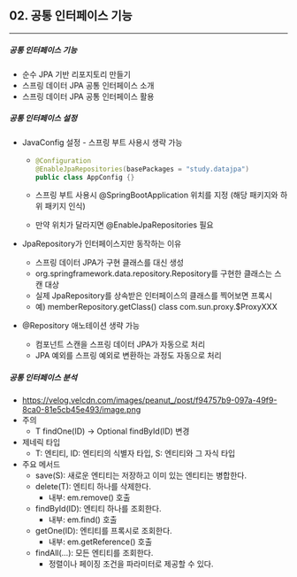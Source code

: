 ## 02. 공통 인터페이스 기능

----

##### 공통 인터페이스 기능

- 순수 JPA 기반 리포지토리 만들기
- 스프링 데이터 JPA 공통 인터페이스 소개
- 스프링 데이터 JPA 공통 인터페이스 활용



##### 공통 인터페이스 설정

- JavaConfig 설정 - 스프링 부트 사용시 생략 가능

  - ```java
    @Configuration
    @EnableJpaRepositories(basePackages = "study.datajpa")
    public class AppConfig {}
    ```

  - 스프링 부트 사용시 @SpringBootApplication 위치를 지정 (해당 패키지와 하위 패키지 인식)

  - 만약 위치가 달라지면 @EnableJpaRepositories 필요

- JpaRepository가 인터페이스지만 동작하는 이유

  - 스프링 데이터 JPA가 구현 클래스를 대신 생성
  - org.springframework.data.repository.Repository를 구현한 클래스는 스캔 대상
  - 실제 JpaRepository를 상속받은 인터페이스의 클래스를 찍어보면 프록시
  - 예) memberRepository.getClass() class com.sun.proxy.$ProxyXXX

- @Repository 애노테이션 생략 가능

  - 컴포넌트 스캔을 스프링 데이터 JPA가 자동으로 처리
  - JPA 예외를 스프링 예외로 변환하는 과정도 자동으로 처리



##### 공통 인터페이스 분석

- https://velog.velcdn.com/images/peanut_/post/f94757b9-097a-49f9-8ca0-81e5cb45e493/image.png
- 주의
  - T findOne(ID) -> Optional<T> findById(ID) 변경
- 제네릭 타입
  - T: 엔티티, ID: 엔티티의 식별자 타입, S: 엔티티와 그 자식 타입
- 주요 메서드
  - save(S): 새로운 엔티티는 저장하고 이미 있는 엔티티는 병합한다.
  - delete(T): 엔티티 하나를 삭제한다.
    - 내부: em.remove() 호출
  - findById(ID): 엔티티 하나를 조회한다.
    - 내부: em.find() 호출
  - getOne(ID): 엔티티를 프록시로 조회한다. 
    - 내부: em.getReference() 호출
  - findAll(...): 모든 엔티티를 조회한다.
    - 정렬이나 페이징 조건을 파라미터로 제공할 수 있다.



